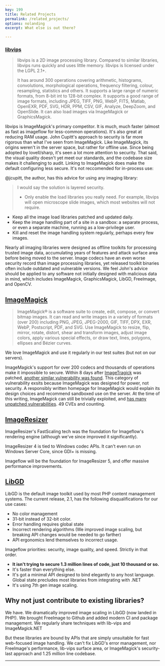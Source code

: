 ```yaml
---
key: 199
title: Related Projects
permalink: /related_projects/
options: nolanding
excerpt: What else is out there?

---
```


### [libvips](https://github.com/jcupitt/libvips) 

> libvips is a 2D image processing library. Compared to similar libraries, libvips runs quickly and uses little memory. libvips is licensed under the LGPL 2.1+.
>
> It has around 300 operations covering arithmetic, histograms, convolutions, morphological operations, frequency filtering, colour, resampling, statistics and others. It supports a large range of numeric formats, from 8-bit int to 128-bit complex. It supports a good range of image formats, including JPEG, TIFF, PNG, WebP, FITS, Matlab, OpenEXR, PDF, SVG, HDR, PPM, CSV, GIF, Analyze, DeepZoom, and OpenSlide. It can also load images via ImageMagick or GraphicsMagick.

libvips is ImageMagick's primary competitor. It is much, much faster (almost as fast as imageflow for less-common operations). It's also great at reducing RAM usage. John Cupitt's approach to security is far more rigorous than what I've seen from ImageMagick.  Like ImageMagick, its origins weren't in the server space, but rather for offline use. Since being adopted by lovell/sharp, it's seen a lot more attention to security. That said, the visual quality doesn't yet meet our standards, and the codebase size makes it challenging to audit. Linking to ImageMagick does make the default configuring less secure. It's not reccomended for in-process use: 

@jcupitt, the author, has this advice for using any imaging library:

> I would say the solution is layered security. 
>
> * Only enable the load libraries you really need. For example, libvips will open microscope slide images, which most websites will not require.
* Keep all the image load libraries patched and updated daily.
* Keep the image handling part of a site in a sandbox: a separate process, or even a separate machine, running as a low-privilege user.
* Kill and reset the image handling system regularly, perhaps every few images. 

Nearly all imaging libraries were designed as offline toolkits for processing trusted image data, accumulating years of features and attack surface area before being moved to the server. Image codecs have an even worse security record than image processing libraries, yet released toolkit binaries often include outdated and vulnerable versions.
We feel John's advice should be applied to any software not initially designed with malicious data in mind, which includes ImageMagick, GraphicsMagick, LibGD, FreeImage, and OpenCV.

## [ImageMagick](https://www.imagemagick.org/)

> ImageMagick® is a software suite to create, edit, compose, or convert bitmap images. It can read and write images in a variety of formats (over 200) including PNG, JPEG, JPEG-2000, GIF, TIFF, DPX, EXR, WebP, Postscript, PDF, and SVG. Use ImageMagick to resize, flip, mirror, rotate, distort, shear and transform images, adjust image colors, apply various special effects, or draw text, lines, polygons, ellipses and Bézier curves.

We love ImageMagick and use it regularly in our test suites (but not on our servers).

ImageMagick's support for over 200 codecs and thousands of operations make it impossible to secure. Within 8 days after [ImageTragick](https://imagetragick.com) was patched, [another similar vulnerability was found](https://security-tracker.debian.org/tracker/CVE-2016-5118). This category of vulnerability exsits because ImageMagick was designed for power, not security. A responsibly written homepage for ImageMagick would explain its design choices and recommend sandboxed use on the server. At the time of this writing, ImageMagick can still be trivially exploited, and [has many unpatched vulnerabilities](https://security-tracker.debian.org/tracker/source-package/imagemagick). 49 CVEs and counting.

## [ImageResizer](https://imageresizing.net)

ImageResizer's FastScaling tech was the foundation for Imageflow's rendering engine (although we've since improved it significantly). 

ImageResizer 4 is tied to Windows codec APIs. It can't even run on Windows Server Core, since GDI+ is missing. 

Imageflow will be the foundation for ImageResizer 5, and offer massive performance improvements.

## [LibGD](https://libgd.github.io/)

LibGD is the default image toolkit used by most PHP content management systems. The current release, 2.1, has the following disqualifications for our use cases:

* No color management
* 31-bit instead of 32-bit color. 
* Error handling requires global state
* Incorrect rendering algorithms (We improved image scaling, but breaking API changes would be needed to go farther)
* API ergonomics lend themselves to incorrect usage.









Imageflow priorities: security, image quality, and speed. Strictly in that order. 

* **It isn't trying to secure 1.3 million lines of code, just 10 thousand or so.**
* It's faster than everything else. 
* It's got a minimal API designed to bind elegantly to any host language. Global state precludes most libraries from integrating with .NET
* It's using 7th gen image scaling. 

## Why not just contribute to existing libraries?

We have. 
We dramatically improved image scaling in LibGD (now landed in PHP!). 
We brought FreeImage to Github and added modern CI and package management. 
We regularly share techniques with lib-vips and ImageMagick.NET

But these libraries are bound by APIs that are simply unsuitable for fast web-focused image handling. We can't fix LibGD's error management, nor FreeImage's performance, lib-vips surface area, or ImageMagick's security-last approach and 1.25 million line codebase. 




----

